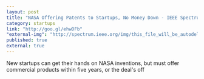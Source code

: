 ```yaml
---
layout: post
title: "NASA Offering Patents to Startups, No Money Down - IEEE Spectrum"
category: startups
link: "http://goo.gl/ehwDFb"
"external-img": "http://spectrum.ieee.org/img/this_file_will_be_autodeleted_in_24hrs_8QHUQyO7LJJdcoJSbFepAyA-1446049563046.jpg"
published: true
external: true
---
```

<p>
New startups can get their hands on NASA inventions, but must offer commercial products within five years, or the deal's off</p>